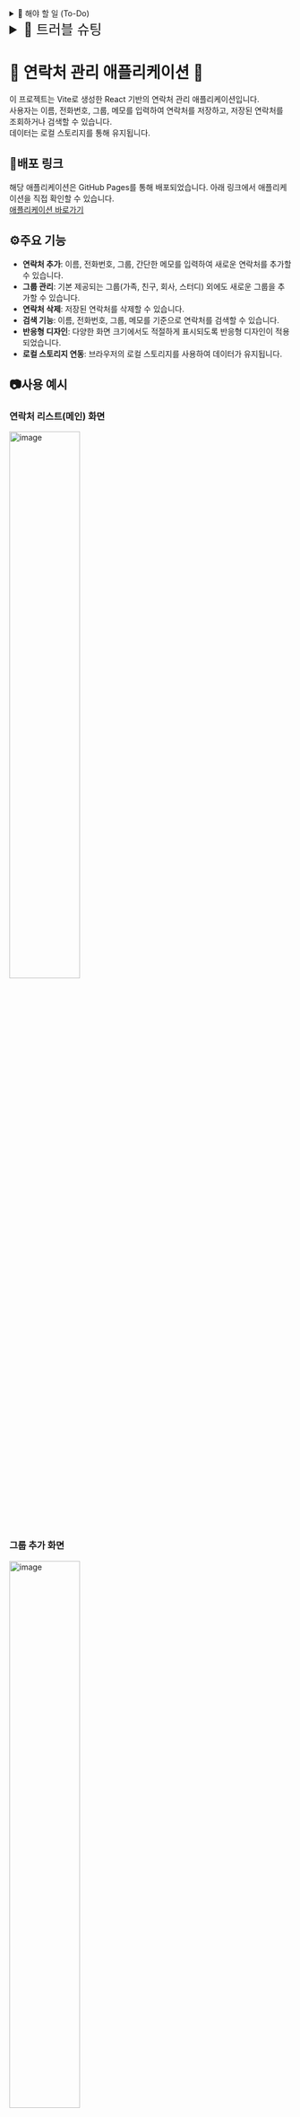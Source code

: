 <details>
<summary>📑 해야 할 일 (To-Do)</summary>

- [ ] 저장된 연락처가 없을때 지정된 화면으로 대체
- [ ] 상태관리 라이브러리 적용(redux 또는 recoil) -> 공부도 같이...
- [ ] mongoDB 연결

</details>

<details>
<summary style="font-size: 24px;">👾 트러블 슈팅</summary>   
  
   1. 로컬 스토리지 데이터 초기화 문제

   - 로컬스토리지에 값이 새로고침 전 배열이 유지되지 못하고 빈 배열로 저장되는 문제 발생
   - 조건문을 통해 빈 배열이 로컬스토리지에 저장되는 것을 방지하여 해결
     ```javascript
     useEffect(() => {
       if (contactList.length > 0) {
         localStorage.setItem("contactList", JSON.stringify(contactList));
       }
     }, [contactList]);
     ```

2. 배포 시 repo 못찾는 문제

- commit 후 `npm run deploy` 명령어로 배포시도했는데, repo를 찾지못하는 문제 발생.
  
  ``` Error: Failed to get remote.origin.url (task must either be run in a git repository with a configured origin remote or must be configured with the "repo" option). ```
- origin 등록으로 해결
  
  ``` git remote add origin <your-repo-url> ```

</details>

# 🪪 연락처 관리 애플리케이션 🪪

이 프로젝트는 Vite로 생성한 React 기반의 연락처 관리 애플리케이션입니다.   
사용자는 이름, 전화번호, 그룹, 메모를 입력하여 연락처를 저장하고, 저장된 연락처를 조회하거나 검색할 수 있습니다.   
데이터는 로컬 스토리지를 통해 유지됩니다.

## 🔗배포 링크

해당 애플리케이션은 GitHub Pages를 통해 배포되었습니다. 아래 링크에서 애플리케이션을 직접 확인할 수 있습니다.   
[애플리케이션 바로가기](https://dalsu0222.github.io/ContactBook/)

## ⚙️주요 기능

- **연락처 추가**: 이름, 전화번호, 그룹, 간단한 메모를 입력하여 새로운 연락처를 추가할 수 있습니다.
- **그룹 관리**: 기본 제공되는 그룹(가족, 친구, 회사, 스터디) 외에도 새로운 그룹을 추가할 수 있습니다.
- **연락처 삭제**: 저장된 연락처를 삭제할 수 있습니다.
- **검색 기능**: 이름, 전화번호, 그룹, 메모를 기준으로 연락처를 검색할 수 있습니다.
- **반응형 디자인**: 다양한 화면 크기에서도 적절하게 표시되도록 반응형 디자인이 적용되었습니다.
- **로컬 스토리지 연동**: 브라우저의 로컬 스토리지를 사용하여 데이터가 유지됩니다.

## 📷사용 예시
### 연락처 리스트(메인) 화면
<img src="https://github.com/user-attachments/assets/54621a5f-fa90-47e3-8f29-c1c05a98abe8" alt="image" style="width: 50%;">   

### 그룹 추가 화면
<img src="https://github.com/user-attachments/assets/7570e9b1-3796-4115-b8a2-358e9cfb7a9e" alt="image" style="width: 50%;">   

### 상세보기 화면
<img src="https://github.com/user-attachments/assets/26216b52-91fd-480c-9dd3-e3f923f1bf95" alt="image" style="width: 50%;">   


## ⌨️ 설치 및 실행 방법

1. **리포지토리 클론**: 해당 리포지토리를 로컬 환경으로 클론합니다.
   ```bash
   git clone https://github.com/your-username/your-repo-name.git
   ```
2. **의존성 설치**: 프로젝트의 의존성을 설치합니다.
   ```bash
    cd your-repo-name
    npm install
   ```

3. **개발 서버 실행**: 로컬 개발 서버를 시작합니다.
   ```bash
    npm run dev
   ```

